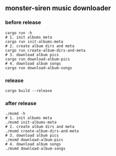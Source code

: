 ## monster-siren music downloader

### before release

```shell
cargo run -h
# 1. init albums meta
cargo run init-albums-meta
# 2. create album dirs and meta
cargo run create-album-dirs-and-meta
# 3. download album pics
cargo run download-album-pics
# 4. download album songs
cargo run download-album-songs
```

### release

```shell
cargo build --release
```

### after release

```shell
./msmd -h
# 1. init albums meta
./msmd init-albums-meta
# 2. create album dirs and meta
./msmd create-album-dirs-and-meta
# 3. download album pics
./msmd download-album-pics
# 4. download album songs
./msmd download-album-songs
```